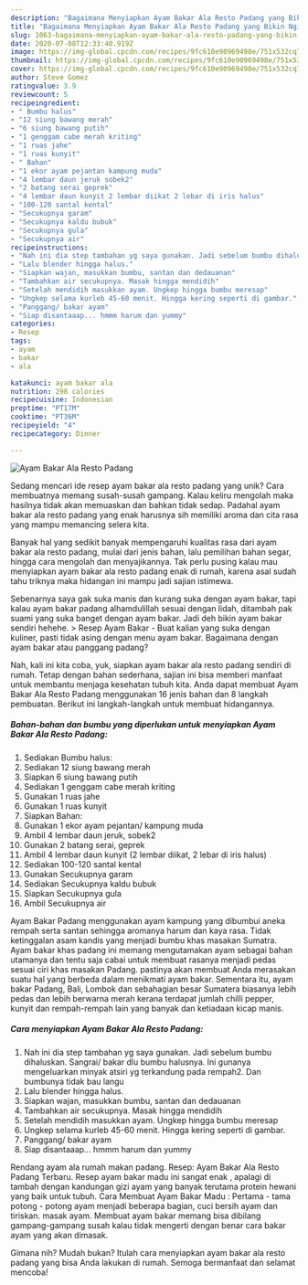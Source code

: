 ```yaml
---
description: "Bagaimana Menyiapkan Ayam Bakar Ala Resto Padang yang Bikin Ngiler"
title: "Bagaimana Menyiapkan Ayam Bakar Ala Resto Padang yang Bikin Ngiler"
slug: 1063-bagaimana-menyiapkan-ayam-bakar-ala-resto-padang-yang-bikin-ngiler
date: 2020-07-08T12:33:40.919Z
image: https://img-global.cpcdn.com/recipes/9fc610e90969498e/751x532cq70/ayam-bakar-ala-resto-padang-foto-resep-utama.jpg
thumbnail: https://img-global.cpcdn.com/recipes/9fc610e90969498e/751x532cq70/ayam-bakar-ala-resto-padang-foto-resep-utama.jpg
cover: https://img-global.cpcdn.com/recipes/9fc610e90969498e/751x532cq70/ayam-bakar-ala-resto-padang-foto-resep-utama.jpg
author: Steve Gomez
ratingvalue: 3.9
reviewcount: 5
recipeingredient:
- " Bumbu halus"
- "12 siung bawang merah"
- "6 siung bawang putih"
- "1 genggam cabe merah kriting"
- "1 ruas jahe"
- "1 ruas kunyit"
- " Bahan"
- "1 ekor ayam pejantan kampung muda"
- "4 lembar daun jeruk sobek2"
- "2 batang serai geprek"
- "4 lembar daun kunyit 2 lembar diikat 2 lebar di iris halus"
- "100-120 santal kental"
- "Secukupnya garam"
- "Secukupnya kaldu bubuk"
- "Secukupnya gula"
- "Secukupnya air"
recipeinstructions:
- "Nah ini dia step tambahan yg saya gunakan. Jadi sebelum bumbu dihaluskan. Sangrai/ bakar dlu bumbu halusnya. Ini gunanya mengeluarkan minyak atsiri yg terkandung pada rempah2. Dan bumbunya tidak bau langu"
- "Lalu blender hingga halus."
- "Siapkan wajan, masukkan bumbu, santan dan dedauanan"
- "Tambahkan air secukupnya. Masak hingga mendidih"
- "Setelah mendidih masukkan ayam. Ungkep hingga bumbu meresap"
- "Ungkep selama kurleb 45-60 menit. Hingga kering seperti di gambar."
- "Panggang/ bakar ayam"
- "Siap disantaaap... hmmm harum dan yummy"
categories:
- Resep
tags:
- ayam
- bakar
- ala

katakunci: ayam bakar ala 
nutrition: 298 calories
recipecuisine: Indonesian
preptime: "PT17M"
cooktime: "PT36M"
recipeyield: "4"
recipecategory: Dinner

---
```



![Ayam Bakar Ala Resto Padang](https://img-global.cpcdn.com/recipes/9fc610e90969498e/751x532cq70/ayam-bakar-ala-resto-padang-foto-resep-utama.jpg)

Sedang mencari ide resep ayam bakar ala resto padang yang unik? Cara membuatnya memang susah-susah gampang. Kalau keliru mengolah maka hasilnya tidak akan memuaskan dan bahkan tidak sedap. Padahal ayam bakar ala resto padang yang enak harusnya sih memiliki aroma dan cita rasa yang mampu memancing selera kita.

Banyak hal yang sedikit banyak mempengaruhi kualitas rasa dari ayam bakar ala resto padang, mulai dari jenis bahan, lalu pemilihan bahan segar, hingga cara mengolah dan menyajikannya. Tak perlu pusing kalau mau menyiapkan ayam bakar ala resto padang enak di rumah, karena asal sudah tahu triknya maka hidangan ini mampu jadi sajian istimewa.

Sebenarnya saya gak suka manis dan kurang suka dengan ayam bakar, tapi kalau ayam bakar padang alhamdulillah sesuai dengan lidah, ditambah pak suami yang suka banget dengan ayam bakar. Jadi deh bikin ayam bakar sendiri hehehe. &gt; Resep Ayam Bakar - Buat kalian yang suka dengan kuliner, pasti tidak asing dengan menu ayam bakar. Bagaimana dengan ayam bakar atau panggang padang?


Nah, kali ini kita coba, yuk, siapkan ayam bakar ala resto padang sendiri di rumah. Tetap dengan bahan sederhana, sajian ini bisa memberi manfaat untuk membantu menjaga kesehatan tubuh kita. Anda dapat membuat Ayam Bakar Ala Resto Padang menggunakan 16 jenis bahan dan 8 langkah pembuatan. Berikut ini langkah-langkah untuk membuat hidangannya.

<!--inarticleads1-->

##### Bahan-bahan dan bumbu yang diperlukan untuk menyiapkan Ayam Bakar Ala Resto Padang:

1. Sediakan  Bumbu halus:
1. Sediakan 12 siung bawang merah
1. Siapkan 6 siung bawang putih
1. Sediakan 1 genggam cabe merah kriting
1. Gunakan 1 ruas jahe
1. Gunakan 1 ruas kunyit
1. Siapkan  Bahan:
1. Gunakan 1 ekor ayam pejantan/ kampung muda
1. Ambil 4 lembar daun jeruk, sobek2
1. Gunakan 2 batang serai, geprek
1. Ambil 4 lembar daun kunyit (2 lembar diikat, 2 lebar di iris halus)
1. Sediakan 100-120 santal kental
1. Gunakan Secukupnya garam
1. Sediakan Secukupnya kaldu bubuk
1. Siapkan Secukupnya gula
1. Ambil Secukupnya air


Ayam Bakar Padang menggunakan ayam kampung yang dibumbui aneka rempah serta santan sehingga aromanya harum dan kaya rasa. Tidak ketinggalan asam kandis yang menjadi bumbu khas masakan Sumatra. Ayam bakar khas padang ini memang mengutamakan ayam sebagai bahan utamanya dan tentu saja cabai untuk membuat rasanya menjadi pedas sesuai ciri khas masakan Padang. pastinya akan membuat Anda merasakan suatu hal yang berbeda dalam menikmati ayam bakar. Sementara itu, ayam bakar Padang, Bali, Lombok dan sebahagian besar Sumatera biasanya lebih pedas dan lebih berwarna merah kerana terdapat jumlah chilli pepper, kunyit dan rempah-rempah lain yang banyak dan ketiadaan kicap manis. 

<!--inarticleads2-->

##### Cara menyiapkan Ayam Bakar Ala Resto Padang:

1. Nah ini dia step tambahan yg saya gunakan. Jadi sebelum bumbu dihaluskan. Sangrai/ bakar dlu bumbu halusnya. Ini gunanya mengeluarkan minyak atsiri yg terkandung pada rempah2. Dan bumbunya tidak bau langu
1. Lalu blender hingga halus.
1. Siapkan wajan, masukkan bumbu, santan dan dedauanan
1. Tambahkan air secukupnya. Masak hingga mendidih
1. Setelah mendidih masukkan ayam. Ungkep hingga bumbu meresap
1. Ungkep selama kurleb 45-60 menit. Hingga kering seperti di gambar.
1. Panggang/ bakar ayam
1. Siap disantaaap... hmmm harum dan yummy


Rendang ayam ala rumah makan padang. Resep: Ayam Bakar Ala Resto Padang Terbaru. Resep ayam bakar madu ini sangat enak , apalagi di tambah dengan kandungan gizi ayam yang banyak terutama protein hewani yang baik untuk tubuh. Cara Membuat Ayam Bakar Madu : Pertama - tama potong - potong ayam menjadi beberapa bagian, cuci bersih ayam dan tiriskan. masak ayam. Membuat ayam bakar memang bisa dibilang gampang-gampang susah kalau tidak mengerti dengan benar cara bakar ayam yang akan dimasak. 

Gimana nih? Mudah bukan? Itulah cara menyiapkan ayam bakar ala resto padang yang bisa Anda lakukan di rumah. Semoga bermanfaat dan selamat mencoba!
